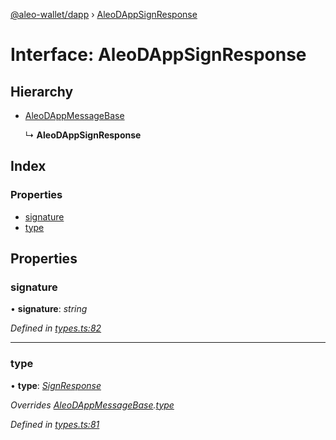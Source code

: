 [@aleo-wallet/dapp](../README.md) › [AleoDAppSignResponse](aleodappsignresponse.md)

# Interface: AleoDAppSignResponse

## Hierarchy

* [AleoDAppMessageBase](aleodappmessagebase.md)

  ↳ **AleoDAppSignResponse**

## Index

### Properties

* [signature](aleodappsignresponse.md#signature)
* [type](aleodappsignresponse.md#type)

## Properties

###  signature

• **signature**: *string*

*Defined in [types.ts:82](https://github.com/madfish-solutions/aleowallet-dapp/blob/0871fa5/src/types.ts#L82)*

___

###  type

• **type**: *[SignResponse](../enums/aleodappmessagetype.md#signresponse)*

*Overrides [AleoDAppMessageBase](aleodappmessagebase.md).[type](aleodappmessagebase.md#type)*

*Defined in [types.ts:81](https://github.com/madfish-solutions/aleowallet-dapp/blob/0871fa5/src/types.ts#L81)*

